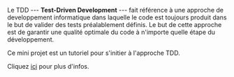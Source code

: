 Le TDD --- **Test-Driven Development** --- fait référence à une approche de developpement informatique dans laquelle le code est toujours produit dans le but de valider des tests préalablement définis. Le but de cette approche est de garantir une qualité optimale du code à n'importe quelle étape du développement.

Ce mini projet est un tutoriel pour s'initier à l'approche TDD.

Cliquez [ici](https://kanmeugne.github.io) pour plus d'infos.